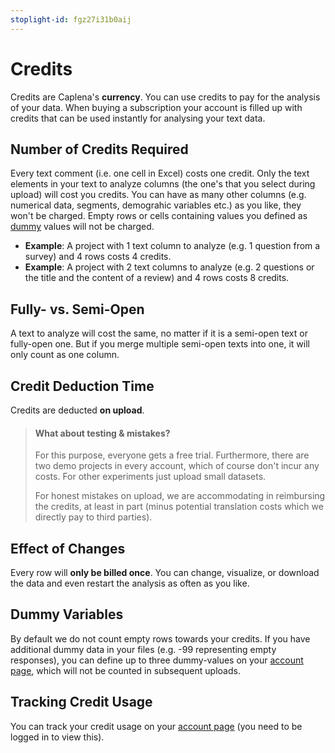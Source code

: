 ```yaml
---
stoplight-id: fgz27i31b0aij
---
```


# Credits

Credits are Caplena's **currency**. You can use credits to pay for the analysis of your data. When buying a subscription your account is filled up with credits that can be used instantly for analysing your text data.

## Number of Credits Required

Every text comment (i.e. one cell in Excel) costs one credit. Only the text elements in your text to analyze columns (the one's that you select during upload) will cost you credits. You can have as many other columns (e.g. numerical data, segments, demograhic variables etc.) as you like, they won't be charged. Empty rows or cells containing values you defined as [dummy](#dummy-variables) values will not be charged.

- **Example**: A project with 1 text column to analyze (e.g. 1 question from a survey) and 4 rows costs 4 credits.
- **Example**: A project with 2 text columns to analyze (e.g. 2 questions or the title and the content of a review) and 4 rows costs 8 credits.

## Fully- vs. Semi-Open

A text to analyze will cost the same, no matter if it is a semi-open text or fully-open one. But if you merge multiple semi-open texts into one, it will only count as one column.

## Credit Deduction Time

Credits are deducted **on upload**.

<!-- theme: info -->

> #### What about testing & mistakes?
> For this purpose, everyone gets a free trial. Furthermore, there are two demo projects in every account, which of course don't incur any costs. For other experiments just upload small datasets.
>
> For honest mistakes on upload, we are accommodating in reimbursing the credits, at least in part (minus potential translation costs which we directly pay to third parties).

## Effect of Changes

Every row will **only be billed once**. You can change, visualize, or  download the data and even restart the analysis as often as you like.

## Dummy Variables

By default we do not count empty rows towards your credits. If you have additional dummy data in your files (e.g. -99 representing empty responses), you can define up to three dummy-values on your [account page](https://caplena.com/app/account), which will not be counted in subsequent uploads.

## Tracking Credit Usage

You can track your credit usage on your [account page](https://caplena.com/app/account) (you need to be logged in to view this).